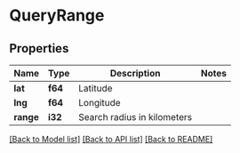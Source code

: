 # QueryRange

## Properties

Name | Type | Description | Notes
------------ | ------------- | ------------- | -------------
**lat** | **f64** | Latitude | 
**lng** | **f64** | Longitude | 
**range** | **i32** | Search radius in kilometers | 

[[Back to Model list]](../README.md#documentation-for-models) [[Back to API list]](../README.md#documentation-for-api-endpoints) [[Back to README]](../README.md)



